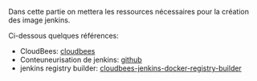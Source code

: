 Dans cette partie on mettera les ressources nécessaires pour la création des image jenkins.

Ci-dessous quelques références:
- CloudBees: [cloudbees](https://docs.cloudbees.com/)
- Conteuneurisation de jenkins: [github](https://github.com/jenkinsci/docker)
- jenkins registry builder: [cloudbees-jenkins-docker-registry-builder](https://github.com/cloudbees/jenkins-docker-registry-builder)
